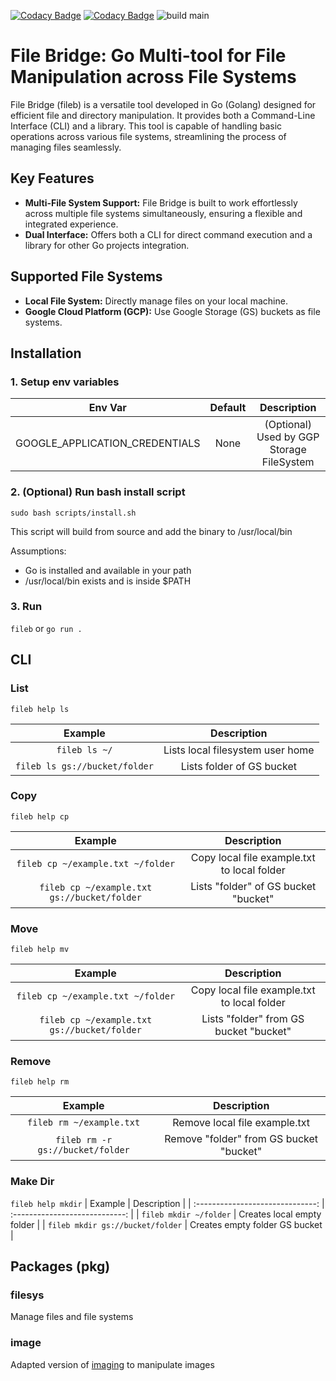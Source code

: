 [![Codacy Badge](https://app.codacy.com/project/badge/Grade/54e6788204d54ffeb627e2da1958c9cc)](https://app.codacy.com/gh/B87/file-bridge/dashboard?utm_source=gh&utm_medium=referral&utm_content=&utm_campaign=Badge_grade) [![Codacy Badge](https://app.codacy.com/project/badge/Coverage/54e6788204d54ffeb627e2da1958c9cc)](https://app.codacy.com/gh/B87/file-bridge/dashboard?utm_source=gh&utm_medium=referral&utm_content=&utm_campaign=Badge_coverage) ![build main](https://github.com/B87/file-bridge/actions/workflows/go.yml/badge.svg?branch=main)
# File Bridge: Go Multi-tool for File Manipulation across File Systems

File Bridge (fileb) is a versatile tool developed in Go (Golang) designed for efficient file and directory manipulation. It provides both a Command-Line Interface (CLI) and a library. 
This tool is capable of handling basic operations across various file systems, streamlining the process of managing files seamlessly.

## Key Features

- **Multi-File System Support:** File Bridge is built to work effortlessly across multiple file systems simultaneously, ensuring a flexible and integrated experience.
- **Dual Interface:** Offers both a CLI for direct command execution and a library for other Go projects integration.

## Supported File Systems

- **Local File System:** Directly manage files on your local machine.
- **Google Cloud Platform (GCP):** Use Google Storage (GS) buckets as file systems.

## Installation

### 1. Setup env variables

|            Env Var             | Default |                Description                |
| :----------------------------: | :-----: | :---------------------------------------: |
| GOOGLE_APPLICATION_CREDENTIALS |  None   | (Optional) Used by GGP Storage FileSystem |


### 2. (Optional) Run bash install script 

`sudo bash scripts/install.sh`

This script will build from source and add the binary to /usr/local/bin 

Assumptions:
- Go is installed and available in your path
- /usr/local/bin exists and is inside $PATH
  
### 3. Run

`fileb` or `go run .`

## CLI

### List

`fileb help ls`

|            Example            |           Description            |
| :---------------------------: | :------------------------------: |
|         `fileb ls ~/`         | Lists local filesystem user home |
| `fileb ls gs://bucket/folder` |    Lists folder of GS bucket     |


### Copy
`fileb help cp`


|                   Example                   |                 Description                 |
| :-----------------------------------------: | :-----------------------------------------: |
|      `fileb cp ~/example.txt ~/folder`      | Copy local file example.txt to local folder |
| `fileb cp ~/example.txt gs://bucket/folder` |    Lists "folder" of GS bucket "bucket"     |

### Move
`fileb help mv`

|                   Example                   |                 Description                 |
| :-----------------------------------------: | :-----------------------------------------: |
|      `fileb cp ~/example.txt ~/folder`      | Copy local file example.txt to local folder |
| `fileb cp ~/example.txt gs://bucket/folder` |   Lists "folder" from GS bucket "bucket"    |

### Remove
`fileb help rm`

|             Example              |               Description               |
| :------------------------------: | :-------------------------------------: |
|     `fileb rm ~/example.txt`     |      Remove local file example.txt      |
| `fileb rm -r gs://bucket/folder` | Remove "folder" from GS bucket "bucket" |

### Make Dir
`fileb help mkdir`
|             Example              |          Description           |
| :------------------------------: | :----------------------------: |
|      `fileb mkdir ~/folder`      |   Creates local empty folder   |
| `fileb mkdir gs://bucket/folder` | Creates empty folder GS bucket |

## Packages (pkg)

### filesys

Manage files and file systems

### image

Adapted version of [imaging](https://github.com/disintegration/imaging) to manipulate images